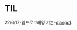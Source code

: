 # TIL
22/6/17-웹프로그래밍 기본-[django1](https://github.com/fluorjo/django1/commit/63120e4b68c9552997ac02047d0cdd5e15b61fb8).
